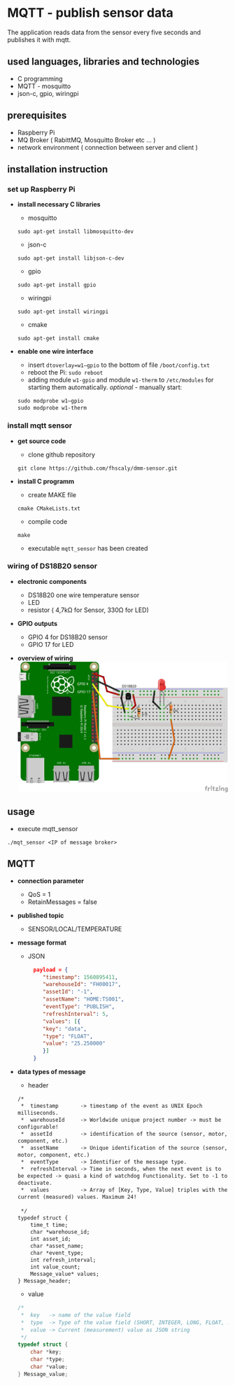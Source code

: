 # MQTT - publish sensor data
The application reads data from the sensor every five seconds and publishes it with mqtt.  

## used languages, libraries and technologies
* C programming
* MQTT - mosquitto
* json-c, gpio, wiringpi

## prerequisites
* Raspberry Pi
* MQ Broker ( RabittMQ, Mosquitto Broker etc ...  )
* network environment ( connection between server and client )

## installation instruction

### set up Raspberry Pi
*  **install necessary C libraries**
    *  mosquitto
      ```
      sudo apt-get install libmosquitto-dev
      ```
    * json-c
    ```
    sudo apt-get install libjson-c-dev
    ```
    * gpio
    ```
    sudo apt-get install gpio
    ```
    * wiringpi
    ```
    sudo apt-get install wiringpi
    ```
    * cmake
    ```
    sudo apt-get install cmake
    ```

* **enable one wire interface**
    * insert `dtoverlay=w1–gpio` to the bottom of file `/boot/config.txt`
    * reboot the Pi: `sudo reboot`
    * adding module `w1-gpio` and module `w1-therm` to `/etc/modules` for starting them automatically.
    _optional_ - manually start: 
    ```
    sudo modprobe w1–gpio
    sudo modprobe w1-therm 
    ```

### install mqtt sensor
*  **get source code**
    * clone github repository
    ```
    git clone https://github.com/fhscaly/dmm-sensor.git
    ```

* **install C programm** 
    * create MAKE file
    ```
    cmake CMakeLists.txt
    ```
    * compile code
    ```
    make 
    ```
    * executable `mqtt_sensor` has been created
    
### wiring of DS18B20 sensor
* **electronic components**
    * DS18B20 one wire temperature sensor
    * LED
    * resistor ( 4,7kΩ for Sensor, 330Ω for LED)
    
* **GPIO outputs**
    * GPIO 4 for DS18B20 sensor
    * GPIO 17 for LED
    
* **overview of wiring**
![](sensor.png)

## usage
* execute mqtt_sensor
```
./mqt_sensor <IP of message broker>
```

## MQTT

* **connection parameter**
    * QoS = 1
    * RetainMessages = false

* **published topic**
    * SENSOR/LOCAL/TEMPERATURE
    
* **message format**
    * JSON
    ```json
         payload = {
            "timestamp": 1560895411,
            "warehouseId": "FH00017",
            "assetId": "-1",
            "assetName": "HOME:TS001",
            "eventType": "PUBLISH",
            "refreshInterval": 5,
            "values": [{
            "key": "data",
            "type": "FLOAT",
            "value": "25.250000"
            }]
         }
    ```
* **data types of message**
    * header
    ```
    /*
     *  timestamp       -> timestamp of the event as UNIX Epoch milliseconds.
     *  warehouseId     -> Worldwide unique project number -> must be configurable!
     *  assetId         -> identification of the source (sensor, motor, component, etc.)
     *  assetName       -> Unique identification of the source (sensor, motor, component, etc.)
     *  eventType       -> Identifier of the message type.
     *  refreshInterval -> Time in seconds, when the next event is to be expected -> quasi a kind of watchdog Functionality. Set to -1 to deactivate.
     *  values          -> Array of [Key, Type, Value] triples with the current (measured) values. Maximum 24!
    
     */
    typedef struct {
        time_t time;
        char *warehouse_id;
        int asset_id;
        char *asset_name;
        char *event_type;
        int refresh_interval;
        int value_count;
        Message_value* values;
    } Message_header;
    ```

    * value
    ```c
    /*
     *  key   -> name of the value field
     *  type  -> Type of the value field (SHORT, INTEGER, LONG, FLOAT, DOUBLE, BOOLEAN, TIMESTAMP, STRING, JSON)
     *  value -> Current (measurement) value as JSON string
     */
    typedef struct {
        char *key;
        char *type;
        char *value;
    } Message_value;
    ```
    

    
    


